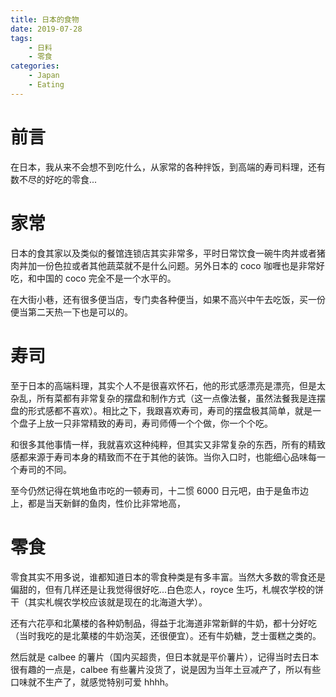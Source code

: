 ```yaml
---
title: 日本的食物
date: 2019-07-28
tags:
    - 日料
    - 零食
categories:
    - Japan
    - Eating
---
```


# 前言

在日本，我从来不会想不到吃什么，从家常的各种拌饭，到高端的寿司料理，还有数不尽的好吃的零食...

# 家常

日本的食其家以及类似的餐馆连锁店其实非常多，平时日常饮食一碗牛肉丼或者猪肉丼加一份色拉或者其他蔬菜就不是什么问题。另外日本的 coco 咖喱也是非常好吃，和中国的 coco 完全不是一个水平的。

在大街小巷，还有很多便当店，专门卖各种便当，如果不高兴中午去吃饭，买一份便当第二天热一下也是可以的。

# 寿司

至于日本的高端料理，其实个人不是很喜欢怀石，他的形式感漂亮是漂亮，但是太杂乱，所有菜都有非常复杂的摆盘和制作方式（这一点像法餐，虽然法餐我是连摆盘的形式感都不喜欢）。相比之下，我跟喜欢寿司，寿司的摆盘极其简单，就是一个盘子上放一只非常精致的寿司，寿司师傅一个个做，你一个个吃。

和很多其他事情一样，我就喜欢这种纯粹，但其实又非常复杂的东西，所有的精致感都来源于寿司本身的精致而不在于其他的装饰。当你入口时，也能细心品味每一个寿司的不同。

至今仍然记得在筑地鱼市吃的一顿寿司，十二惯 6000 日元吧，由于是鱼市边上，都是当天新鲜的鱼肉，性价比非常地高，

# 零食

零食其实不用多说，谁都知道日本的零食种类是有多丰富。当然大多数的零食还是偏甜的，但有几样还是让我觉得很好吃...白色恋人，royce 生巧，札幌农学校的饼干（其实札幌农学校应该就是现在的北海道大学）。

还有六花亭和北菓楼的各种奶制品，得益于北海道非常新鲜的牛奶，都十分好吃（当时我吃的是北菓楼的牛奶泡芙，还很便宜）。还有牛奶糖，芝士蛋糕之类的。

然后就是 calbee 的薯片（国内买超贵，但日本就是平价薯片），记得当时去日本很有趣的一点是，calbee 有些薯片没货了，说是因为当年土豆减产了，所以有些口味就不生产了，就感觉特别可爱 hhhh。
